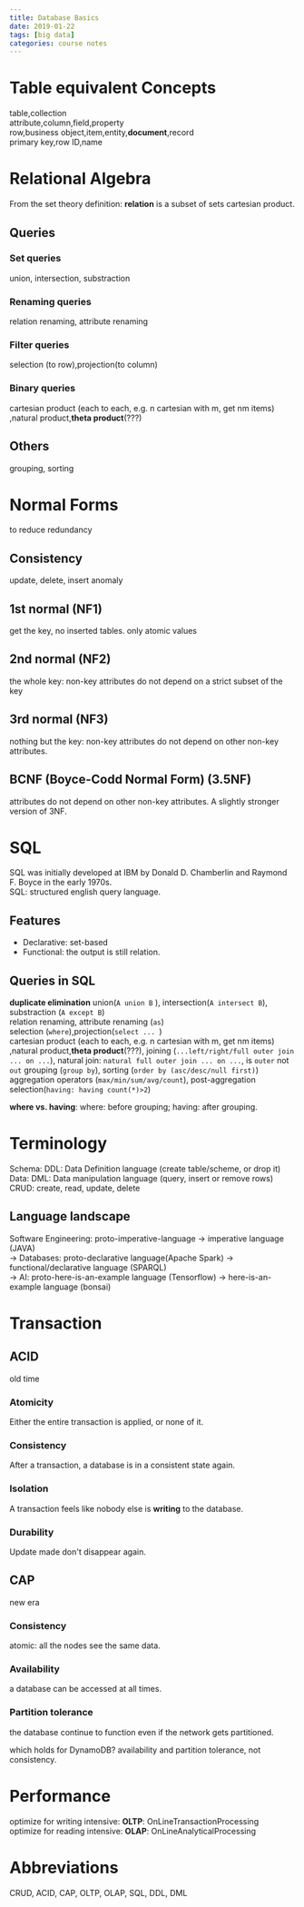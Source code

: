 ```yaml
---
title: Database Basics
date: 2019-01-22
tags: [big data]
categories: course notes
---
```




# Table equivalent Concepts

table,collection  
attribute,column,field,property  
row,business object,item,entity,**document**,record  
primary key,row ID,name  

# Relational Algebra
From the set theory definition: **relation** is a subset of sets cartesian product.
## Queries
### Set queries
union, intersection,  substraction  
### Renaming queries
relation renaming,  attribute renaming
### Filter queries
selection (to row),projection(to column)
### Binary queries
cartesian product (each to each, e.g. n cartesian with m, get nm items) ,natural product,**theta product**(???)

## Others
grouping, sorting

# Normal Forms
to reduce redundancy  
## Consistency 
update, delete, insert anomaly
## 1st normal (NF1)
get the key, no inserted tables. only atomic values
## 2nd normal (NF2)
the whole key: non-key attributes do not depend on a strict subset of the key
## 3rd normal (NF3)
nothing but the key: non-key attributes do not depend on other non-key attributes.
## BCNF (Boyce-Codd Normal Form) (3.5NF)
attributes do not depend on other non-key attributes. A slightly stronger version of 3NF.

# SQL
SQL was initially developed at IBM by Donald D. Chamberlin and Raymond F. Boyce in the early 1970s.  
SQL: structured english query language.
## Features
- Declarative: set-based  
- Functional: the output is still relation.

## Queries in SQL
**duplicate elimination** union(```A union B``` ), intersection(```A intersect B```),  substraction (```A except B```)  
relation renaming,  attribute renaming (```as```)  
selection (```where```),projection(```select ... ```)  
cartesian product (each to each, e.g. n cartesian with m, get nm items) ,natural product,**theta product**(???), joining (```...left/right/full outer join ... on ...```), natural join: ```natural full outer join ... on ...```, is ```outer``` not ```out```
grouping (```group by```), sorting (```order by (asc/desc/null first)```)  
aggregation operators (```max/min/sum/avg/count```), post-aggregation selection(```having: having count(*)>2```)  

**where vs. having**: where: before grouping; having: after grouping.

# Terminology
Schema: DDL: Data Definition language (create table/scheme, or drop it)  
Data: DML: Data manipulation language (query, insert or remove rows)  
CRUD: create, read, update, delete

## Language landscape
Software Engineering: proto-imperative-language -> imperative language (JAVA)   
-> Databases: proto-declarative language(Apache Spark) -> functional/declarative language (SPARQL)  
-> AI: proto-here-is-an-example language (Tensorflow) -> here-is-an-example language (bonsai)

# Transaction
## ACID
old time
### Atomicity
Either the entire transaction is applied, or none of it.
### Consistency
After a transaction, a database is in a consistent state again.
### Isolation
A transaction feels like nobody else is **writing** to the database.
### Durability
Update made don't disappear again.

## CAP
new era
### Consistency
atomic: all the nodes see the same data.
### Availability
a database can be accessed at all times.

### Partition tolerance
the database continue to function even if the network gets partitioned.

which holds for DynamoDB? availability and partition tolerance, not consistency.
# Performance
optimize for writing intensive: **OLTP**: OnLineTransactionProcessing  
optimize for reading intensive: **OLAP**: OnLineAnalyticalProcessing

# Abbreviations
CRUD, ACID, CAP, OLTP, OLAP, SQL, DDL, DML